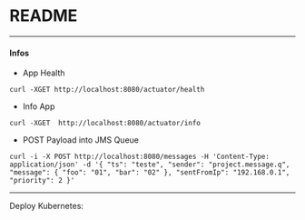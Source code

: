 # README #


---

#### Infos  ####

* App Health

```
curl -XGET http://localhost:8080/actuator/health

```

* Info App

```
curl -XGET  http://localhost:8080/actuator/info

```
* POST Payload into JMS Queue

```
curl -i -X POST http://localhost:8080/messages -H 'Content-Type: application/json' -d '{ "ts": "teste", "sender": "project.message.q", "message": { "foo": "01", "bar": "02" }, "sentFromIp": "192.168.0.1", "priority": 2 }'

```

---

Deploy Kubernetes:

```

```
